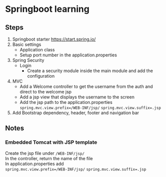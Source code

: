 # Springboot learning

## Steps
1. Springboot starter https://start.spring.io/
2. Basic settings
   - Application class
   - Setup port number in the application.properties
3. Spring Security
   - Login
      - Create a security module inside the main module and add the configuration
4. MVC
   - Add a Welcome controller to get the username from the auth and direct to the welcome jsp
   - Add a jsp view that displays the username to the screen
   - Add the jsp path to the application.properties  
   `spring.mvc.view.prefix=/WEB-INF/jsp/`
    `spring.mvc.view.suffix=.jsp`
5. Add Bootstrap dependency, header, footer and navigation bar

## Notes

### Embedded Tomcat with JSP template
Create the jsp file under  `/WEB-INF/jsp/`  
In the controller, return the name of the file  
In application.properties add  
`spring.mvc.view.prefix=/WEB-INF/jsp/`
`spring.mvc.view.suffix=.jsp`
